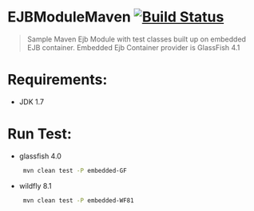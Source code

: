 # EJBModuleMaven [![Build Status](https://travis-ci.org/waleedsamy/EJBModuleMaven.svg?branch=master)](https://travis-ci.org/waleedsamy/EJBModuleMaven)
> Sample Maven Ejb Module with test classes built up on embedded EJB container. Embedded Ejb Container provider is GlassFish 4.1

# Requirements:
 * JDK 1.7
 

# Run Test:
 * glassfish 4.0
 
    ```bash
     mvn clean test -P embedded-GF
    ```
    
 * wildfly 8.1
 
    ```bash
     mvn clean test -P embedded-WF81
    ```